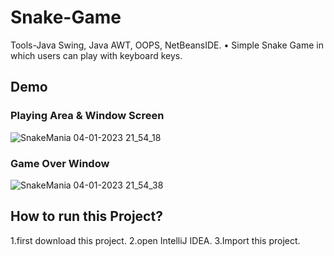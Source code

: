 # Snake-Game
Tools-Java Swing, Java AWT, OOPS, NetBeansIDE. 
• Simple Snake Game in which users can play with keyboard keys.

## Demo

### Playing Area & Window Screen
![SnakeMania 04-01-2023 21_54_18](https://user-images.githubusercontent.com/120418517/210611549-1530c8c5-859f-4ccc-b6a4-1b9f1c2b518d.png)

### Game Over Window
![SnakeMania 04-01-2023 21_54_38](https://user-images.githubusercontent.com/120418517/210611705-eef167f6-9e74-4b43-933f-7608df1a992e.png)

## How to run this Project?
1.first download this project.
2.open IntelliJ IDEA.
3.Import this project.
